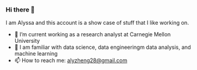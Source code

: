 ### Hi there 👋

I am Alyssa and this account is a show case of stuff that I like working on.

- 🔭 I’m current working as a research analyst at Carnegie Mellon University
- 🌱 I am familiar with data science, data engineeringm data analysis, and machine learning
- 📫 How to reach me: alyzheng28@gmail.com
